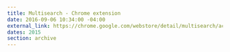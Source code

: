 ```yaml
---
title: Multisearch - Chrome extension
date: 2016-09-06 10:34:00 -04:00
external_link: https://chrome.google.com/webstore/detail/multisearch/acacjoabappgkabopnlnmdiodjilaggi
dates: 2015
section: archive
---
```


